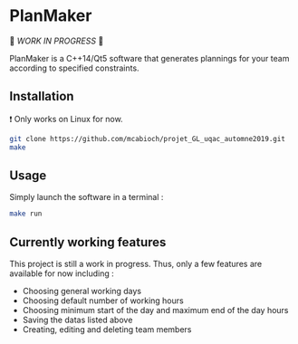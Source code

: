 # PlanMaker

🔨 *WORK IN PROGRESS* 🔨

PlanMaker is a C++14/Qt5 software that generates plannings for your team according to specified constraints.


## Installation
❗ Only works on Linux for now.
```bash
git clone https://github.com/mcabioch/projet_GL_uqac_automne2019.git
make
```
## Usage
Simply launch the software in a terminal :
```bash
make run
```

## Currently working features

This project is still a work in progress. Thus, only a few features are available for now including : 
- Choosing general working days
- Choosing default number of working hours
- Choosing minimum start of the day and maximum end of the day hours
- Saving the datas listed above
- Creating, editing and deleting team members
